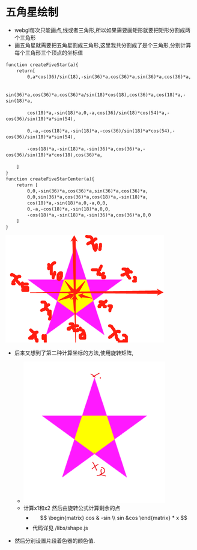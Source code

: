 

# 五角星绘制

- webgl每次只能画点,线或者三角形,所以如果需要画矩形就要把矩形分割成两个三角形
- 画五角星就需要把五角星割成三角形,这里我共分割成了是个三角形,分别计算每个三角形三个顶点的坐标值

```
function createFiveStar(a){
    return[
        0,a*cos(36)/sin(18),-sin(36)*a,cos(36)*a,sin(36)*a,cos(36)*a,
       
        sin(36)*a,cos(36)*a,cos(36)*a/sin(18)*cos(18),cos(36)*a,cos(18)*a,-sin(18)*a,
        
        cos(18)*a,-sin(18)*a,0,-a,cos(36)/sin(18)*cos(54)*a,-cos(36)/sin(18)*a*sin(54),
      
        0,-a,-cos(18)*a,-sin(18)*a,-cos(36)/sin(18)*a*cos(54),-cos(36)/sin(18)*a*sin(54),
       
        -cos(18)*a,-sin(18)*a,-sin(36)*a,cos(36)*a,-cos(36)/sin(18)*a*cos(18),cos(36)*a,
    
    ]
}
function createFiveStarCenter(a){
    return [
        0,0,-sin(36)*a,cos(36)*a,sin(36)*a,cos(36)*a,
        0,0,sin(36)*a,cos(36)*a,cos(18)*a,-sin(18)*a,
        cos(18)*a,-sin(18)*a,0,-a,0,0,
        0,-a,-cos(18)*a,-sin(18)*a,0,0,
        -cos(18)*a,-sin(18)*a,-sin(36)*a,cos(36)*a,0,0
    ]
}
```

![image-20210323201510885](..\imgs\image-20210323201510885.png)

- 后来又想到了第二种计算坐标的方法,使用旋转矩阵,
  - ![Snipaste_2021-06-21_07-57-02](..\imgs\Snipaste_2021-06-21_07-57-02.png)
  - 计算x1和x2 然后由旋转公式计算剩余的点
    - $$ \begin{matrix} cos & -sin \\ sin &cos \end{matrix} * x $$
    - 代码详见 /libs/shape.js
  
- 然后分别设置片段着色器的颜色值.

  